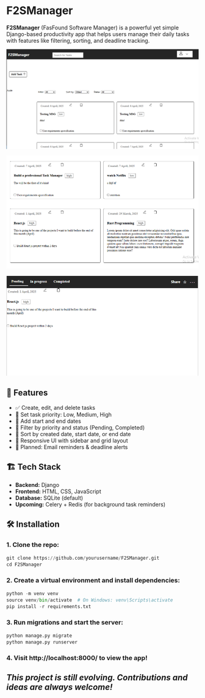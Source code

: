 # F2SManager

**F2SManager** (FasFound Software Manager) is a powerful yet simple Django-based productivity app that helps users manage their daily tasks with features like filtering, sorting, and deadline tracking.



![screenshot](./F2SManager/static/assets/f2s-demo2.png)

![screenshot](./F2SManager/static/assets/f2s-demo3.png)

![screenshot](./F2SManager/static/assets/f2s-demo1.png)


## 🚀 Features

- ✅ Create, edit, and delete tasks
- 📌 Set task priority: Low, Medium, High
- 📆 Add start and end dates
- 🔄 Filter by priority and status (Pending, Completed)
- 🧭 Sort by created date, start date, or end date
- 📱 Responsive UI with sidebar and grid layout
- 🔔 Planned: Email reminders & deadline alerts


## 🏗️ Tech Stack

- **Backend:** Django
- **Frontend:** HTML, CSS, JavaScript
- **Database:** SQLite (default)
- **Upcoming:** Celery + Redis (for background task reminders)


## 🛠️ Installation

### 1. Clone the repo:
```py
git clone https://github.com/yourusername/F2SManager.git
cd F2SManager
```

### 2. Create a virtual environment and install dependencies:

```py
python -m venv venv
source venv/bin/activate  # On Windows: venv\Scripts\activate
pip install -r requirements.txt

```

### 3. Run migrations and start the server:
```py
python manage.py migrate
python manage.py runserver
```

### 4. Visit http://localhost:8000/ to view the app!


## *This project is still evolving. Contributions and ideas are always welcome!*

